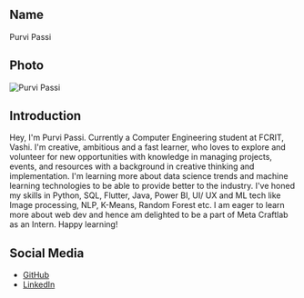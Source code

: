 ## Name
Purvi Passi

## Photo
![Purvi Passi](https://drive.google.com/file/d/1IMT5P0PBdZggAHSRnmVKtuJKaI2z_Zwk/view?usp=sharing)

## Introduction
Hey, I'm Purvi Passi. Currently a Computer Engineering student at FCRIT, Vashi. I'm creative, ambitious and a fast learner, who loves to explore and volunteer for new opportunities with knowledge in managing projects, events, and resources with a background in creative thinking and implementation. I'm learning more about data science trends and machine learning technologies to be able to provide better to the industry. I've honed my skills in Python, SQL, Flutter, Java, Power BI, UI/ UX and ML tech like Image processing, NLP, K-Means, Random Forest etc. I am eager to learn more about web dev and hence am delighted to be a part of Meta Craftlab as an Intern. Happy learning!

## Social Media
- [GitHub](https://github.com/pxxpassi)
- [LinkedIn](https://www.linkedin.com/in/purvi-passi-88064927b/)
